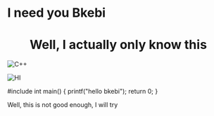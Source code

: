 # I need you Bkebi

<h1 align="center">Well, I actually only know this</h1>

![C++](https://img.shields.io/badge/c++-%2300599C.svg?style=flat-square&logo=c%2B%2B&logoColor=white)

![HI](https://camo.githubusercontent.com/d7798fad6ab355dc73c417b73abe8c8b96a9f7c8bac4e7dc34642dd51890f0ef/68747470733a2f2f6769746875622d726561646d652d73746174732e76657263656c2e6170702f6170693f757365726e616d653d5849414f484848363636)
<p>#include <stdio.h>
int main()
{
   printf("hello bkebi");
   return 0;
}
<p>
   Well, this is not good enough, I will try<p>
   

